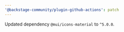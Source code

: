 ```yaml
---
'@backstage-community/plugin-github-actions': patch
---
```


Updated dependency `@mui/icons-material` to `^5.0.0`.
